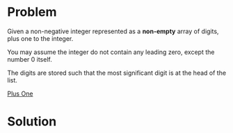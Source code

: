 
# Problem

Given a non-negative integer represented as a **non-empty** array of digits,
plus one to the integer.

You may assume the integer do not contain any leading zero, except the number
0 itself.

The digits are stored such that the most significant digit is at the head of
the list.



[Plus One](https://leetcode.com/problems/plus-one)

# Solution



